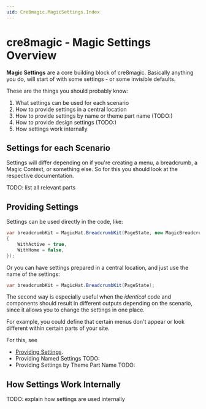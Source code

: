 ```yaml
---
uid: Cre8magic.MagicSettings.Index
---
```


# cre8magic - Magic Settings Overview

**Magic Settings** are a core building block of cre8magic.
Basically anything you do, will start of with some settings - or some invisible defaults.

These are the things you should probably know:

1. What settings can be used for each scenario
1. How to provide settings in a central location
1. How to provide settings by name or theme part name (TODO:)
1. How to provide design settings (TODO:)
1. How settings work internally

## Settings for each Scenario

Settings will differ depending on if you're creating a menu, a breadcrumb, a Magic Context, or something else.
So for this you should look at the respective documentation.

TODO: list all relevant parts

## Providing Settings

Settings can be used directly in the code, like:

```csharp
var breadcrumbKit = MagicHat.BreadcrumbKit(PageState, new MagicBreadcrumbSettings
{
    WithActive = true,
    WithHome = false,
});
```

Or you can have settings prepared in a central location, and just use the name of the settings:

```csharp
var breadcrumbKit = MagicHat.BreadcrumbKit(PageState);
```

The second way is especially useful when the _identical_ code and components should result in different outputs
depending on the scenario, since it allows you to change the settings in one place.

For example, you could define that certain menus don't appear or look different within certain parts of your site.

For this, see

* [Providing Settings](./provide-settings.md).
* Providing Named Settings TODO:
* Providing Settings by Theme Part Name TODO:

## How Settings Work Internally

TODO: explain how settings are used internally
```
